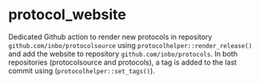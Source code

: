 # protocol_website

Dedicated Github action to render new protocols in repository `github.com/inbo/protocolsource` using `protocolhelper::render_release()` and add the website to repository `github.com/inbo/protocols`.
In both repositories (protocolsource and protocols), a tag is added to the last commit using (`protocolhelper::set_tags()`).
